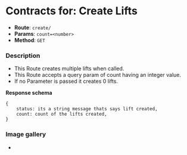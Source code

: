 # Contracts for: Create Lifts

- **Route**: `create/`
- **Params**: `count=<number>`
- **Method**: `GET`

### Description

- This Route creates multiple lifts when called.
- This Route accepts a query param of count having an integer value.
- If no Parameter is passed it creates 0 lifts.

**Response schema**

```
{
    status: its a string message thats says lift created,
    count: count of the lifts created,
}
```

### Image gallery
- 